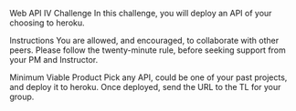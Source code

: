 Web API IV Challenge
In this challenge, you will deploy an API of your choosing to heroku.

Instructions
You are allowed, and encouraged, to collaborate with other peers. Please follow the twenty-minute rule, before seeking support from your PM and Instructor.

Minimum Viable Product
Pick any API, could be one of your past projects, and deploy it to heroku. Once deployed, send the URL to the TL for your group.